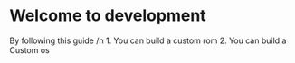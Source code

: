  <h1 style="align: center;">Welcome to development</h1>
By following this guide /n
1. You can build a custom rom 
2. You can build a Custom os 
